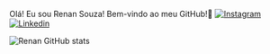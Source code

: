 Olá! Eu sou Renan Souza! Bem-vindo ao meu GitHub!👋
[![Instagram](https://img.shields.io/badge/Instagram-E4405F?style=for-the-badge&logo=instagram&logoColor=white)](https://www.instagram.com/devrenansouza?igsh=MTBnZnlyeXByaXRzZg==)
[![Linkedin](https://img.shields.io/badge/LinkedIn-0077B5?style=for-the-badge&logo=linkedin&logoColor=white)]([https://www.instagram.com/devrenansouza?igsh=MTBnZnlyeXByaXRzZg==](https://www.linkedin.com/in/renan-carlos-0556871a8/))


![Renan GitHub stats](https://github-readme-stats.vercel.app/api?username=DevRenanSouza&show_icons=true&theme=transparent)
